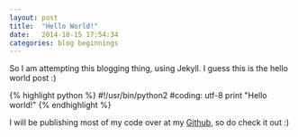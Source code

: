 ```yaml
---
layout: post
title:  "Hello World!"
date:   2014-10-15 17:54:34
categories: blog beginnings
---
```

So I am attempting this blogging thing, using Jekyll. I guess this is the hello world post :)

{% highlight python %}
#!/usr/bin/python2
#coding: utf-8
print "Hello world!"
{% endhighlight %}

I will be publishing most of my code over at my [Github][github-0x27], so do check it out :)

[github-0x27]: https://github.com/0x27
